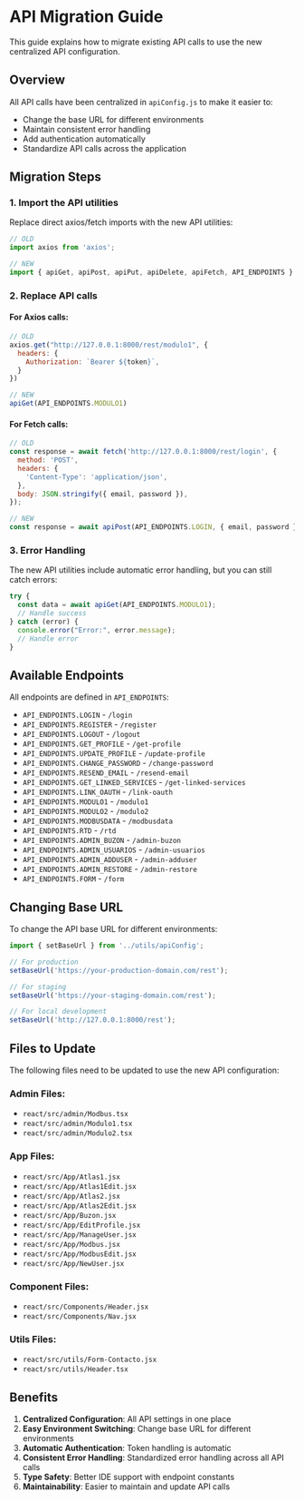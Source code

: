# API Migration Guide

This guide explains how to migrate existing API calls to use the new centralized API configuration.

## Overview

All API calls have been centralized in `apiConfig.js` to make it easier to:
- Change the base URL for different environments
- Maintain consistent error handling
- Add authentication automatically
- Standardize API calls across the application

## Migration Steps

### 1. Import the API utilities

Replace direct axios/fetch imports with the new API utilities:

```javascript
// OLD
import axios from 'axios';

// NEW
import { apiGet, apiPost, apiPut, apiDelete, apiFetch, API_ENDPOINTS } from '../utils/apiConfig';
```

### 2. Replace API calls

#### For Axios calls:

```javascript
// OLD
axios.get("http://127.0.0.1:8000/rest/modulo1", {
  headers: {
    Authorization: `Bearer ${token}`,
  }
})

// NEW
apiGet(API_ENDPOINTS.MODULO1)
```

#### For Fetch calls:

```javascript
// OLD
const response = await fetch('http://127.0.0.1:8000/rest/login', {
  method: 'POST',
  headers: {
    'Content-Type': 'application/json',
  },
  body: JSON.stringify({ email, password }),
});

// NEW
const response = await apiPost(API_ENDPOINTS.LOGIN, { email, password });
```

### 3. Error Handling

The new API utilities include automatic error handling, but you can still catch errors:

```javascript
try {
  const data = await apiGet(API_ENDPOINTS.MODULO1);
  // Handle success
} catch (error) {
  console.error("Error:", error.message);
  // Handle error
}
```

## Available Endpoints

All endpoints are defined in `API_ENDPOINTS`:

- `API_ENDPOINTS.LOGIN` - `/login`
- `API_ENDPOINTS.REGISTER` - `/register`
- `API_ENDPOINTS.LOGOUT` - `/logout`
- `API_ENDPOINTS.GET_PROFILE` - `/get-profile`
- `API_ENDPOINTS.UPDATE_PROFILE` - `/update-profile`
- `API_ENDPOINTS.CHANGE_PASSWORD` - `/change-password`
- `API_ENDPOINTS.RESEND_EMAIL` - `/resend-email`
- `API_ENDPOINTS.GET_LINKED_SERVICES` - `/get-linked-services`
- `API_ENDPOINTS.LINK_OAUTH` - `/link-oauth`
- `API_ENDPOINTS.MODULO1` - `/modulo1`
- `API_ENDPOINTS.MODULO2` - `/modulo2`
- `API_ENDPOINTS.MODBUSDATA` - `/modbusdata`
- `API_ENDPOINTS.RTD` - `/rtd`
- `API_ENDPOINTS.ADMIN_BUZON` - `/admin-buzon`
- `API_ENDPOINTS.ADMIN_USUARIOS` - `/admin-usuarios`
- `API_ENDPOINTS.ADMIN_ADDUSER` - `/admin-adduser`
- `API_ENDPOINTS.ADMIN_RESTORE` - `/admin-restore`
- `API_ENDPOINTS.FORM` - `/form`

## Changing Base URL

To change the API base URL for different environments:

```javascript
import { setBaseUrl } from '../utils/apiConfig';

// For production
setBaseUrl('https://your-production-domain.com/rest');

// For staging
setBaseUrl('https://your-staging-domain.com/rest');

// For local development
setBaseUrl('http://127.0.0.1:8000/rest');
```

## Files to Update

The following files need to be updated to use the new API configuration:

### Admin Files:
- `react/src/admin/Modbus.tsx`
- `react/src/admin/Modulo1.tsx`
- `react/src/admin/Modulo2.tsx`

### App Files:
- `react/src/App/Atlas1.jsx`
- `react/src/App/Atlas1Edit.jsx`
- `react/src/App/Atlas2.jsx`
- `react/src/App/Atlas2Edit.jsx`
- `react/src/App/Buzon.jsx`
- `react/src/App/EditProfile.jsx`
- `react/src/App/ManageUser.jsx`
- `react/src/App/Modbus.jsx`
- `react/src/App/ModbusEdit.jsx`
- `react/src/App/NewUser.jsx`

### Component Files:
- `react/src/Components/Header.jsx`
- `react/src/Components/Nav.jsx`

### Utils Files:
- `react/src/utils/Form-Contacto.jsx`
- `react/src/utils/Header.tsx`

## Benefits

1. **Centralized Configuration**: All API settings in one place
2. **Easy Environment Switching**: Change base URL for different environments
3. **Automatic Authentication**: Token handling is automatic
4. **Consistent Error Handling**: Standardized error handling across all API calls
5. **Type Safety**: Better IDE support with endpoint constants
6. **Maintainability**: Easier to maintain and update API calls
